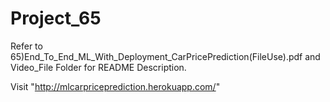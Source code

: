# Project_65
Refer to 65)End_To_End_ML_With_Deployment_CarPricePrediction(FileUse).pdf and Video_File Folder for README Description.

Visit "http://mlcarpriceprediction.herokuapp.com/" 
